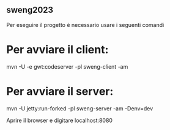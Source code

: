 ## sweng2023
Per eseguire il progetto è necessario usare i seguenti comandi

# Per avviare il client:
mvn -U -e gwt:codeserver -pl sweng-client -am

# Per avviare il server:
mvn -U jetty:run-forked -pl sweng-server -am -Denv=dev

Aprire il browser e digitare localhost:8080
